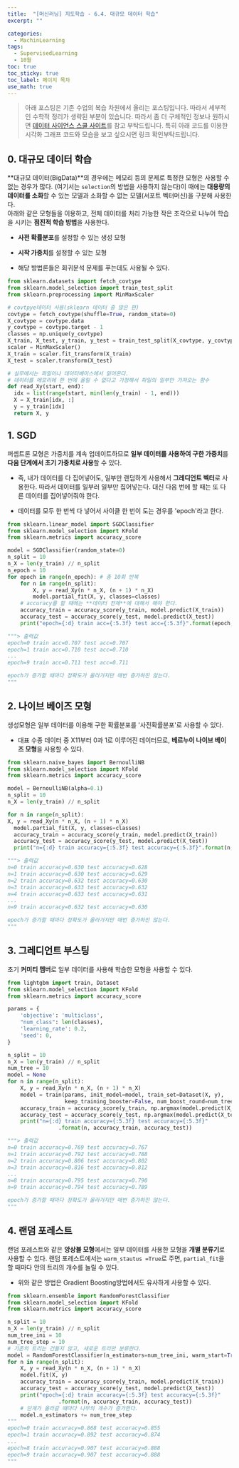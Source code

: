 ```yaml
---
title:  "[머신러닝] 지도학습 - 6.4. 대규모 데이터 학습"
excerpt: ""

categories:
  - MachinLearning
tags:
  - SupervisedLearning
  - 10월
toc: true
toc_sticky: true
toc_label: 페이지 목차
use_math: true
---
```

> 아래 포스팅은 기존 수업의 복습 차원에서 올리는 포스팅입니다. 따라서 세부적인 수학적 정리가 생략된 부분이 있습니다. 따라서 좀 더 구체적인 정보나 원하시면 [데이터 사이언스 스쿨 사이트](https://datascienceschool.net/03%20machine%20learning/14.04%20%EB%8C%80%EA%B7%9C%EB%AA%A8%20%EB%8D%B0%EC%9D%B4%ED%84%B0%20%ED%95%99%EC%8A%B5.html)를 참고 부탁드립니다. 특히 아래 코드를 이용한 시각화 그래프 코드와 모습을 보고 싶으시면 링크 확인부탁드립니다.  

## 0. 대규모 데이터 학습
**대규모 데이터(BigData)**의 경우에는 메모리 등의 문제로 특정한 모형은 사용할 수 없는 경우가 많다. (여기서는 `selection`의 방법을 사용하지 않는다)이 때에는 **대용량의 데이터를 소화**할 수 있는 모델과 소화할 수 없는 모델(서포트 벡터머신)을 구분해 사용한다.  
아래와 같은 모형들을 이용하고, 전체 데이터를 처리 가능한 작은 조각으로 나누어 학습을 시키는 **점진적 학습 방법**을 사용한다.

- **사전 확률분포**를 설정할 수 있는 생성 모형
- **시작 가중치**를 설정할 수 있는 모형


- 해당 방법론들은 회귀분석 문제를 푸는데도 사용될 수 있다.

```py
from sklearn.datasets import fetch_covtype
from sklearn.model_selection import train_test_split
from sklearn.preprocessing import MinMaxScaler

# covtpye데이터 사용(sklearn 데이터 중 많은 편)
covtype = fetch_covtype(shuffle=True, random_state=0)
X_covtype = covtype.data
y_covtype = covtype.target - 1
classes = np.unique(y_covtype)
X_train, X_test, y_train, y_test = train_test_split(X_covtype, y_covtype)
scaler = MinMaxScaler()
X_train = scaler.fit_transform(X_train)
X_test = scaler.transform(X_test)

# 실무에서는 파일이나 데이터베이스에서 읽어온다.
# 데이터를 메모리에 한 번에 올릴 수 없다고 가정해서 파일의 일부만 가져오는 함수
def read_Xy(start, end):
  idx = list(range(start, min(len(y_train) - 1, end)))
  X = X_train[idx, :]
  y = y_train[idx]
  return X, y
```

## 1. SGD
퍼셉트론 모형은 가중치를 계속 업데이트하므로 **일부 데이터를 사용하여 구한 가중치**를 **다음 단계에서 초기 가중치로 사용**할 수 있다.
- 즉, 내가 데이터를 다 집어넣어도, 일부만 랜덤하게 사용해서 **그레디언트 벡터**로 사용한다. 따라서 데이터를 일부러 일부만 집어넣는다. 대신 다음 번에 할 때는 또 다른 데이터를 집어넣어줘야 한다.

- 데이터를 모두 한 번씩 다 넣어서 사이클 한 번이 도는 경우를 'epoch'라고 한다.

```py
from sklearn.linear_model import SGDClassifier
from sklearn.model_selection import KFold
from sklearn.metrics import accuracy_score

model = SGDClassifier(random_state=0)
n_split = 10
n_X = len(y_train) // n_split
n_epoch = 10
for epoch in range(n_epoch): # 총 10회 반복
    for n in range(n_split):
        X, y = read_Xy(n * n_X, (n + 1) * n_X)
        model.partial_fit(X, y, classes=classes)
    # accuracy를 할 때에는 **데이터 전체**에 대해서 해야 한다.
    accuracy_train = accuracy_score(y_train, model.predict(X_train))
    accuracy_test = accuracy_score(y_test, model.predict(X_test))
    print("epoch={:d} train acc={:5.3f} test acc={:5.3f}".format(epoch, accuracy_train, accuracy_test))

"""> 출력값 
epoch=0 train acc=0.707 test acc=0.707
epoch=1 train acc=0.710 test acc=0.710
...
epoch=9 train acc=0.711 test acc=0.711

epoch가 증가할 때마다 정확도가 올라가지만 매번 증가하진 않는다.
"""
```

## 2. 나이브 베이즈 모형
생성모형은 일부 데이터를 이용해 구한 확률분포를 '사전확률분포'로 사용할 수 있다. 
- 대표 수종 데이터 중 X11부터 0과 1로 이루어진 데이터므로, **베르누이 나이브 베이즈 모형**을 사용할 수 있다.

```py
from sklearn.naive_bayes import BernoulliNB
from sklearn.model_selection import KFold
from sklearn.metrics import accuracy_score

model = BernoulliNB(alpha=0.1)
n_split = 10
n_X = len(y_train) // n_split

for n in range(n_split):
X, y = read_Xy(n * n_X, (n + 1) * n_X)
  model.partial_fit(X, y, classes=classes)
  accuracy_train = accuracy_score(y_train, model.predict(X_train))
  accuracy_test = accuracy_score(y_test, model.predict(X_test))
  print("n={:d} train accuracy={:5.3f} test accuracy={:5.3f}".format(n, accuracy_train, accuracy_test))

"""> 출력값 
n=0 train accuracy=0.630 test accuracy=0.628
n=1 train accuracy=0.630 test accuracy=0.629
n=2 train accuracy=0.632 test accuracy=0.630
n=3 train accuracy=0.633 test accuracy=0.632
n=4 train accuracy=0.633 test accuracy=0.631
...
n=9 train accuracy=0.632 test accuracy=0.630

epoch가 증가할 때마다 정확도가 올라가지만 매번 증가하진 않는다.
"""
```
## 3. 그레디언트 부스팅
초기 **커미티 멤버**로 일부 데이터를 사용해 학습한 모형을 사용할 수 있다.

```py
from lightgbm import train, Dataset
from sklearn.model_selection import KFold
from sklearn.metrics import accuracy_score

params = {
    'objective': 'multiclass',
    "num_class": len(classes),
    'learning_rate': 0.2,
    'seed': 0,
}

n_split = 10
n_X = len(y_train) // n_split
num_tree = 10
model = None
for n in range(n_split):
    X, y = read_Xy(n * n_X, (n + 1) * n_X)
    model = train(params, init_model=model, train_set=Dataset(X, y),
                  keep_training_booster=False, num_boost_round=num_tree)
    accuracy_train = accuracy_score(y_train, np.argmax(model.predict(X_train), axis=1))
    accuracy_test = accuracy_score(y_test, np.argmax(model.predict(X_test), axis=1)) 
    print("n={:d} train accuracy={:5.3f} test accuracy={:5.3f}"
                .format(n, accuracy_train, accuracy_test))

"""> 출력값 
n=0 train accuracy=0.769 test accuracy=0.767
n=1 train accuracy=0.792 test accuracy=0.788
n=2 train accuracy=0.806 test accuracy=0.802
n=3 train accuracy=0.816 test accuracy=0.812
...
n=8 train accuracy=0.795 test accuracy=0.790
n=9 train accuracy=0.794 test accuracy=0.789

epoch가 증가할 때마다 정확도가 올라가지만 매번 증가하진 않는다.
"""
```

## 4. 랜덤 포레스트
랜덤 포레스트와 같은 **앙상블 모형**에서는 일부 데이터를 사용한 모형을 **개별 분류기**로 사용할 수 있다. 랜덤 포레스트에서는 `warm_stautus =True`로 주면, `partial_fit`을 할 때마다 안의 트리의 개수를 
늘릴 수 있다. 
- 위와 같은 방법은 Gradient Boosting방법에서도 유사하게 사용할 수 있다.

```py
from sklearn.ensemble import RandomForestClassifier
from sklearn.model_selection import KFold
from sklearn.metrics import accuracy_score

n_split = 10
n_X = len(y_train) // n_split
num_tree_ini = 10
num_tree_step = 10
# 기존의 트리는 건들지 않고, 새로운 트리만 분류한다.
model = RandomForestClassifier(n_estimators=num_tree_ini, warm_start=True)
for n in range(n_split):
    X, y = read_Xy(n * n_X, (n + 1) * n_X)
    model.fit(X, y)
    accuracy_train = accuracy_score(y_train, model.predict(X_train))
    accuracy_test = accuracy_score(y_test, model.predict(X_test))
    print("epoch={:d} train accuracy={:5.3f} test accuracy={:5.3f}"
                .format(n, accuracy_train, accuracy_test))
    # 단계가 올라갈 때마다 나무의 개수가 증가한다.
    model.n_estimators += num_tree_step
"""
epoch=0 train accuracy=0.868 test accuracy=0.855
epoch=1 train accuracy=0.892 test accuracy=0.874
...
epoch=8 train accuracy=0.907 test accuracy=0.888
epoch=9 train accuracy=0.907 test accuracy=0.888
"""
```